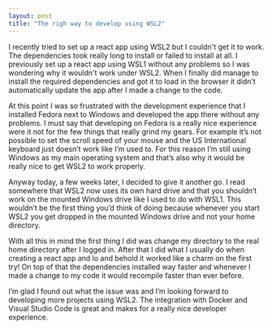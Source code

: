```yaml
---
layout: post
title: "The righ way to develop using WSL2"
---
```

I recently tried to set up a react app using WSL2 but I couldn't get it to work. The dependencies took really long to install or failed to install at all. I previously set up a react app using WSL1 without any problems so I was wondering why it wouldn't work under WSL2. When I finally did manage to install the required dependencies and got it to load in the browser it didn’t automatically update the app after I made a change to the code.

At this point I was so frustrated with the development experience that I installed Fedora next to Windows and developed the app there without any problems. I must say that developing on Fedora is a really nice experience were it not for the few things that really grind my gears. For example it’s not possible to set the scroll speed of your mouse and the US International keyboard just doesn’t work like I’m used to. For this reason I’m still using Windows as my main operating system and that’s also why it would be really nice to get WSL2 to work properly.

Anyway today, a few weeks later, I decided to give it another go. I read somewhere that WSL2 now uses its own hard drive and that you shouldn’t work on the mounted Windows drive like I used to do with WSL1. This wouldn’t be the first thing you’d think of doing because whenever you start WSL2 you get dropped in the mounted Windows drive and not your home directory.

With all this in mind the first thing I did was change my directory to the real home directory after I logged in. After that I did what I usually do when creating a react app and lo and behold it worked like a charm on the first try! On top of that the dependencies installed way faster and whenever I made a change to my code it would recompile faster than ever before. 

I’m glad I found out what the issue was and I’m looking forward to developing more projects using WSL2. The integration with Docker and Visual Studio Code is great and makes for a really nice developer experience.


